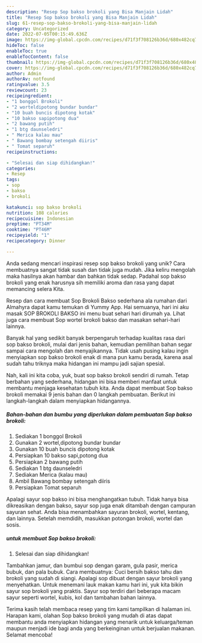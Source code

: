 ```yaml
---
description: "Resep Sop bakso brokoli yang Bisa Manjain Lidah"
title: "Resep Sop bakso brokoli yang Bisa Manjain Lidah"
slug: 61-resep-sop-bakso-brokoli-yang-bisa-manjain-lidah
category: Uncategorized
date: 2022-07-05T00:15:49.636Z
image: https://img-global.cpcdn.com/recipes/d71f3f708126b36d/680x482cq70/sop-bakso-brokoli-foto-resep-utama.jpg
hideToc: false
enableToc: true
enableTocContent: false
thumbnail: https://img-global.cpcdn.com/recipes/d71f3f708126b36d/680x482cq70/sop-bakso-brokoli-foto-resep-utama.jpg
cover: https://img-global.cpcdn.com/recipes/d71f3f708126b36d/680x482cq70/sop-bakso-brokoli-foto-resep-utama.jpg
author: Admin
authorAv: notfound
ratingvalue: 3.5
reviewcount: 23
recipeingredient:
- "1 bonggol Brokoli"
- "2 worteldipotong bundar bundar"
- "10 buah buncis dipotong kotak"
- "10 bakso sapipotong dua"
- "2 bawang putih"
- "1 btg daunseledri"
- " Merica kalau mau"
- " Bawang bombay setengah diiris"
- " Tomat separuh"
recipeinstructions:

- "Selesai dan siap dihidangkan!"
categories:
- Resep
tags:
- sop
- bakso
- brokoli

katakunci: sop bakso brokoli 
nutrition: 108 calories
recipecuisine: Indonesian
preptime: "PT34M"
cooktime: "PT46M"
recipeyield: "1"
recipecategory: Dinner

---
```





Anda sedang mencari inspirasi resep sop bakso brokoli yang unik? Cara membuatnya sangat tidak susah dan tidak juga mudah. Jika keliru mengolah maka hasilnya akan hambar dan bahkan tidak sedap. Padahal sop bakso brokoli yang enak harusnya sih memiliki aroma dan rasa yang dapat memancing selera Kita.





Resep dan cara membuat Sop Brokoli Bakso sederhana ala rumahan dari Almahyra dapat kamu temukan di Yummy App. Hai semuanya, hari ini aku masak SOP BROKOLI BAKSO ini menu buat sehari hari dirumah ya. Lihat juga cara membuat Sop wortel brokoli bakso dan masakan sehari-hari lainnya.

Banyak hal yang sedikit banyak berpengaruh terhadap kualitas rasa dari sop bakso brokoli, mulai dari jenis bahan, kemudian pemilihan bahan segar sampai cara mengolah dan menyajikannya. Tidak usah pusing kalau ingin menyiapkan sop bakso brokoli enak di mana pun kamu berada, karena asal sudah tahu triknya maka hidangan ini mampu jadi sajian spesial.






Nah, kali ini kita coba, yuk, buat sop bakso brokoli sendiri di rumah. Tetap berbahan yang sederhana, hidangan ini bisa memberi manfaat untuk membantu menjaga kesehatan tubuh kita. Anda dapat membuat Sop bakso brokoli memakai 9 jenis bahan dan 0 langkah pembuatan. Berikut ini langkah-langkah dalam menyiapkan hidangannya.

<!--inarticleads1-->

##### Bahan-bahan dan bumbu yang diperlukan dalam pembuatan Sop bakso brokoli:

1. Sediakan 1 bonggol Brokoli
1. Gunakan 2 wortel,dipotong bundar bundar
1. Gunakan 10 buah buncis dipotong kotak
1. Persiapkan 10 bakso sapi,potong dua
1. Persiapkan 2 bawang putih
1. Sediakan 1 btg daunseledri
1. Sediakan  Merica (kalau mau)
1. Ambil  Bawang bombay setengah diiris
1. Persiapkan  Tomat separuh


Apalagi sayur sop bakso ini bisa menghangatkan tubuh. Tidak hanya bisa dikreasikan dengan bakso, sayur sop juga enak ditambah dengan campuran sayuran sehat. Anda bisa menambahkan sayuran brokoli, wortel, kentang, dan lainnya. Setelah memdidih, masukkan potongan brokoli, wortel dan sosis. 

<!--inarticleads2-->

#####  untuk membuat Sop bakso brokoli:


1. Selesai dan siap dihidangkan!

Tambahkan jamur, dan bumbui sop dengan garam, gula pasir, merica bubuk, dan pala bubuk. Cara membuatnya: Cuci bersih bakso tahu dan brokoli yang sudah di siangi. Apalagi sop dibuat dengan sayur brokoli yang menyehatkan. Untuk menemani lauk makan kamu hari ini, yuk kita bikin sayur sop brokoli yang praktis. Sayur sop terdiri dari beberapa macam sayur seperti wortel, kubis, kol dan tambahan bahan lainnya. 

Terima kasih telah membaca resep yang tim kami tampilkan di halaman ini. Harapan kami, olahan Sop bakso brokoli yang mudah di atas dapat membantu anda menyiapkan hidangan yang menarik untuk keluarga/teman maupun menjadi ide bagi anda yang berkeinginan untuk berjualan makanan. Selamat mencoba!
